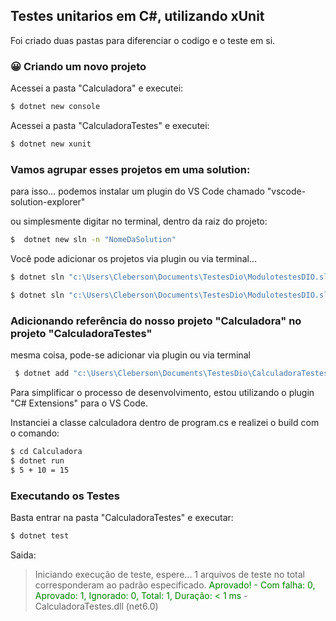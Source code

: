 ## Testes unitarios em C#, utilizando xUnit

Foi criado duas pastas para diferenciar o codigo e o teste em si.

### :grinning: Criando um novo projeto
Acessei a pasta "Calculadora" e executei:

```sh
$ dotnet new console
```

Acessei a pasta "CalculadoraTestes" e executei:
```sh
$ dotnet new xunit
```

### Vamos agrupar esses projetos em uma solution:

para isso... podemos instalar um plugin do VS Code chamado "vscode-solution-explorer" 

ou simplesmente digitar no terminal, dentro da raiz do projeto:
```sh
$  dotnet new sln -n "NomeDaSolution"
```

Você pode adicionar os projetos via plugin ou via terminal...

```sh   
$ dotnet sln "c:\Users\Cleberson\Documents\TestesDio\ModulotestesDIO.sln" add "c:\Users\Cleberson\Documents\TestesDio\CalculadoraTestes\CalculadoraTestes.csproj"

$ dotnet sln "c:\Users\Cleberson\Documents\TestesDio\ModulotestesDIO.sln" add "c:\Users\Cleberson\Documents\TestesDio\Calculadora\Calculadora.csproj"
```

### Adicionando referência do nosso projeto "Calculadora" no projeto "CalculadoraTestes"

mesma coisa, pode-se adicionar via plugin ou via terminal

```sh
 $ dotnet add "c:\Users\Cleberson\Documents\TestesDio\CalculadoraTestes\CalculadoraTestes.csproj" reference "c:\Users\Cleberson\Documents\TestesDio\Calculadora\Calculadora.csproj"
```

Para simplificar o processo de desenvolvimento, estou utilizando o plugin "C# Extensions" para o VS Code.

Instanciei a classe calculadora dentro de program.cs e realizei o build com o comando:

```sh
$ cd Calculadora
$ dotnet run
$ 5 + 10 = 15
```

### Executando os Testes

Basta entrar na pasta "CalculadoraTestes" e executar:

```sh
$ dotnet test
```

Saida:

> Iniciando execução de teste, espere...
> 1 arquivos de teste no total corresponderam ao padrão especificado.
> <font color="green"> Aprovado!  - Com falha:     0, Aprovado:     1, 
> Ignorado:     0, Total:     1, Duração: < 1 ms </font> - CalculadoraTestes.dll
(net6.0)

